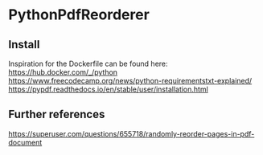 # PythonPdfReorderer

## Install
Inspiration for the Dockerfile can be found here:
https://hub.docker.com/_/python
https://www.freecodecamp.org/news/python-requirementstxt-explained/
https://pypdf.readthedocs.io/en/stable/user/installation.html

## Further references
https://superuser.com/questions/655718/randomly-reorder-pages-in-pdf-document
